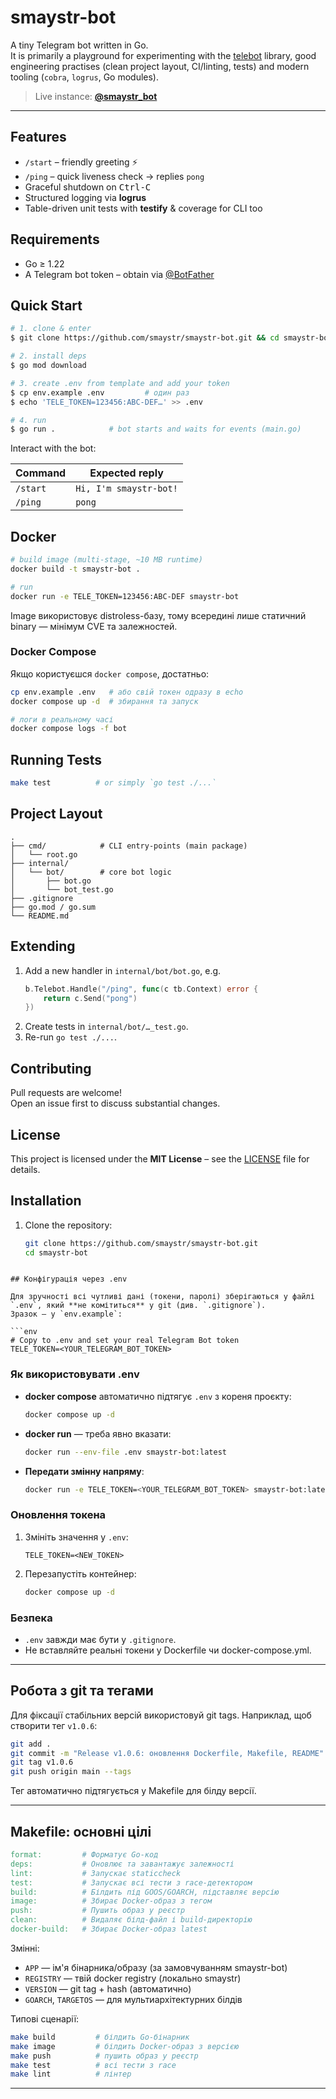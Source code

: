 # smaystr-bot

A tiny Telegram bot written in Go.  
It is primarily a playground for experimenting with the [telebot](https://github.com/tucnak/telebot) library, good engineering practises (clean project layout, CI/linting, tests) and modern tooling (`cobra`, `logrus`, Go modules).

> Live instance: **[@smaystr_bot](https://t.me/smaystr_bot)**

---

## Features

* `/start` – friendly greeting ⚡️
* `/ping`  – quick liveness check → replies `pong`
* Graceful shutdown on <kbd>Ctrl-C</kbd>
* Structured logging via **logrus**
* Table-driven unit tests with **testify** & coverage for CLI too

## Requirements

* Go ≥ 1.22
* A Telegram bot token – obtain via [@BotFather](https://t.me/BotFather)

## Quick Start

```bash
# 1. clone & enter
$ git clone https://github.com/smaystr/smaystr-bot.git && cd smaystr-bot

# 2. install deps
$ go mod download

# 3. create .env from template and add your token
$ cp env.example .env         # один раз
$ echo 'TELE_TOKEN=123456:ABC-DEF…' >> .env

# 4. run
$ go run .            # bot starts and waits for events (main.go)
```

Interact with the bot:

| Command | Expected reply |
|---------|----------------|
| `/start` | `Hi, I'm smaystr-bot!` |
| `/ping`  | `pong` |

## Docker

```bash
# build image (multi-stage, ~10 MB runtime)
docker build -t smaystr-bot .

# run
docker run -e TELE_TOKEN=123456:ABC-DEF smaystr-bot
```

Image використовує distroless-базу, тому всередині лише статичний binary — мінімум CVE та залежностей.

### Docker Compose

Якщо користуєшся `docker compose`, достатньо:

```bash
cp env.example .env   # або свій токен одразу в echo
docker compose up -d  # збирання та запуск

# логи в реальному часі
docker compose logs -f bot
```

## Running Tests

```bash
make test          # or simply `go test ./...`
```

## Project Layout

```
.
├── cmd/            # CLI entry-points (main package)
│   └── root.go
├── internal/
│   └── bot/        # core bot logic   
│       ├── bot.go
│       └── bot_test.go
├── .gitignore
├── go.mod / go.sum
└── README.md
```

## Extending

1. Add a new handler in `internal/bot/bot.go`, e.g.
   ```go
   b.Telebot.Handle("/ping", func(c tb.Context) error {
       return c.Send("pong")
   })
   ```
2. Create tests in `internal/bot/…_test.go`.
3. Re-run `go test ./...`.

## Contributing

Pull requests are welcome!  
Open an issue first to discuss substantial changes.

## License

This project is licensed under the **MIT License** – see the [LICENSE](LICENSE) file for details.

## Installation

1. Clone the repository:
   ```bash
   git clone https://github.com/smaystr/smaystr-bot.git
   cd smaystr-bot
```

## Конфігурація через .env

Для зручності всі чутливі дані (токени, паролі) зберігаються у файлі `.env`, який **не комітиться** у git (див. `.gitignore`).
Зразок — у `env.example`:

```env
# Copy to .env and set your real Telegram Bot token
TELE_TOKEN=<YOUR_TELEGRAM_BOT_TOKEN>
```

### Як використовувати .env

- **docker compose** автоматично підтягує `.env` з кореня проєкту:
  ```bash
  docker compose up -d
  ```
- **docker run** — треба явно вказати:
  ```bash
  docker run --env-file .env smaystr-bot:latest
  ```
- **Передати змінну напряму**:
  ```bash
  docker run -e TELE_TOKEN=<YOUR_TELEGRAM_BOT_TOKEN> smaystr-bot:latest
  ```

### Оновлення токена

1. Змініть значення у `.env`:
   ```
   TELE_TOKEN=<NEW_TOKEN>
   ```
2. Перезапустіть контейнер:
   ```bash
   docker compose up -d
   ```

### Безпека

- `.env` завжди має бути у `.gitignore`.
- Не вставляйте реальні токени у Dockerfile чи docker-compose.yml.

---

## Робота з git та тегами

Для фіксації стабільних версій використовуй git tags. Наприклад, щоб створити тег `v1.0.6`:

```bash
git add .
git commit -m "Release v1.0.6: оновлення Dockerfile, Makefile, README"
git tag v1.0.6
git push origin main --tags
```

Тег автоматично підтягується у Makefile для білду версії.

---

## Makefile: основні цілі

```makefile
format:         # Форматує Go-код
deps:           # Оновлює та завантажує залежності
lint:           # Запускає staticcheck
test:           # Запускає всі тести з race-детектором
build:          # Білдить під GOOS/GOARCH, підставляє версію
image:          # Збирає Docker-образ з тегом
push:           # Пушить образ у реєстр
clean:          # Видаляє білд-файл і build-директорію
docker-build:   # Збирає Docker-образ latest
```

Змінні:
- `APP` — ім'я бінарника/образу (за замовчуванням smaystr-bot)
- `REGISTRY` — твій docker registry (локально smaystr)
- `VERSION` — git tag + hash (автоматично)
- `GOARCH`, `TARGETOS` — для мультиархітектурних білдів

Типові сценарії:
```bash
make build         # білдить Go-бінарник
make image         # білдить Docker-образ з версією
make push          # пушить образ у реєстр
make test          # всі тести з race
make lint          # лінтер
```

---